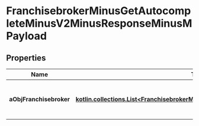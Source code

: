 
# FranchisebrokerMinusGetAutocompleteMinusV2MinusResponseMinusMPayload

## Properties
Name | Type | Description | Notes
------------ | ------------- | ------------- | -------------
**aObjFranchisebroker** | [**kotlin.collections.List&lt;FranchisebrokerMinusAutocompleteElementMinusResponse&gt;**](FranchisebrokerMinusAutocompleteElementMinusResponse.md) | An array of Franchisebroker autocomplete element response. |  [optional]



